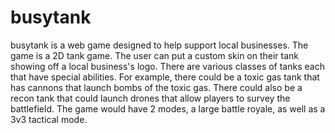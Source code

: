 # busytank
busytank is a web game designed to help support local businesses. The game is a 2D tank game. The user can put a custom skin on their tank showing off a local business's logo. There are various classes of tanks each that have special abilities. For example, there could be a toxic gas tank that has cannons that launch bombs of the toxic gas. There could also be a recon tank that could launch drones that allow players to survey the battlefield. The game would have 2 modes, a large battle royale, as well as a 3v3 tactical mode.
